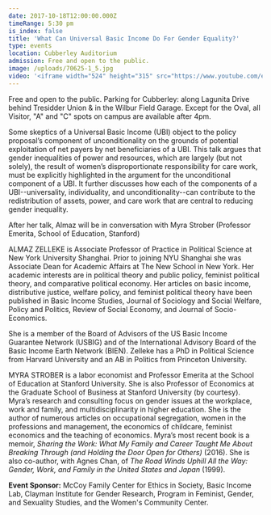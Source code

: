 ```yaml
---
date: 2017-10-18T12:00:00.000Z
timeRange: 5:30 pm
is_index: false
title: 'What Can Universal Basic Income Do For Gender Equality?'
type: events
location: Cubberley Auditorium
admission: Free and open to the public.
image: /uploads/70625-1_5.jpg
video: '<iframe width="524" height="315" src="https://www.youtube.com/embed/Royw4LnaLrM" frameborder="0" allow="accelerometer; autoplay; encrypted-media; gyroscope; picture-in-picture" allowfullscreen></iframe>'
---
```


Free and open to the public. Parking for Cubberley: along Lagunita Drive behind Tresidder Union & in the Wilbur Field Garage. Except for the Oval, all Visitor, "A" and "C" spots on campus are available after 4pm.

Some skeptics of a Universal Basic Income (UBI) object to the policy proposal’s component of unconditionality on the grounds of potential exploitation of net payers by net beneficiaries of a UBI. This talk argues that gender inequalities of power and resources, which are largely (but not solely), the result of women’s disproportionate responsibility for care work, must be explicitly highlighted in the argument for the unconditional component of a UBI. It further discusses how each of the components of a UBI--universality, individuality, and unconditionality--can contribute to the redistribution of assets, power, and care work that are central to reducing gender inequality.

After her talk, Almaz will be in conversation with Myra Strober (Professor Emerita, School of Education, Stanford)

ALMAZ ZELLEKE is Associate Professor of Practice in Political Science at New York University Shanghai. Prior to joining NYU Shanghai she was Associate Dean for Academic Affairs at The New School in New York. Her academic interests are in political theory and public policy, feminist political theory, and comparative political economy. Her articles on basic income, distributive justice, welfare policy, and feminist political theory have been published in Basic Income Studies, Journal of Sociology and Social Welfare, Policy and Politics, Review of Social Economy, and Journal of Socio-Economics.

She is a member of the Board of Advisors of the US Basic Income Guarantee Network (USBIG) and of the International Advisory Board of the Basic Income Earth Network (BIEN). Zelleke has a PhD in Political Science from Harvard University and an AB in Politics from Princeton University.

MYRA STROBER is a labor economist and Professor Emerita at the School of Education at Stanford University.  She is also Professor of Economics at the Graduate School of Business at Stanford University (by courtesy).  Myra’s research and consulting focus on gender issues at the workplace, work and family, and multidisciplinarity in higher education. She is the author of numerous articles on occupational segregation, women in the professions and management, the economics of childcare, feminist economics and the teaching of economics. Myra’s most recent book is a memoir, _Sharing the Work: What My Family and Career Taught Me About Breaking Through (and Holding the Door Open for Others)_ (2016). She is also co-author, with Agnes Chan, of _The Road Winds Uphill All the Way: Gender, Work, and Family in the United States and Japan_ (1999).

**Event Sponsor:**
McCoy Family Center for Ethics in Society, Basic Income Lab, Clayman Institute for Gender Research, Program in Feminist, Gender, and Sexuality Studies, and the Women's Community Center.
